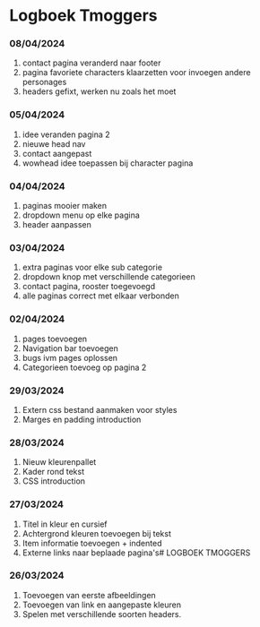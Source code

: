 # Logboek Tmoggers

### 08/04/2024
1. contact pagina veranderd naar footer
2. pagina favoriete characters klaarzetten voor invoegen andere personages
3. headers gefixt, werken nu zoals het moet

### 05/04/2024
1. idee veranden pagina 2
2. nieuwe head nav
3. contact aangepast
4. wowhead idee toepassen bij character pagina

### 04/04/2024
1. paginas mooier maken
2. dropdown menu op elke pagina
3. header aanpassen

### 03/04/2024
1. extra paginas voor elke sub categorie
2. dropdown knop met verschillende categorieen
3. contact pagina, rooster toegevoegd
4. alle paginas correct met elkaar verbonden

### 02/04/2024
1. pages toevoegen
2. Navigation bar toevoegen
3. bugs ivm pages oplossen
4. Categorieen toevoeg op pagina 2

### 29/03/2024
1. Extern css bestand aanmaken voor styles
2. Marges en padding introduction

### 28/03/2024
1. Nieuw kleurenpallet 
2. Kader rond tekst
3. CSS introduction

### 27/03/2024
1. Titel in kleur en cursief
2. Achtergrond kleuren toevoegen bij tekst
3. Item informatie toevoegen + indented
4. Externe links naar beplaade pagina's# LOGBOEK TMOGGERS

### 26/03/2024

1. Toevoegen van eerste afbeeldingen
2. Toevoegen van link en aangepaste kleuren
3. Spelen met verschillende soorten headers.



